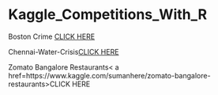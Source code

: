 # Kaggle_Competitions_With_R
<!DOCTYPE html>
<html>
<body>
  <p> Boston Crime <a href=https://www.kaggle.com/sumanhere/crimes-data-visualisation-using-r> CLICK HERE </a></p>
  <p>Chennai-Water-Crisis<a href=https://www.kaggle.com/sumanhere/visualization>CLICK HERE </a></p>
  <p>Zomato Bangalore Restaurants< a href=https://www.kaggle.com/sumanhere/zomato-bangalore-restaurants>CLICK HERE </a></p>
</body>
</html>
